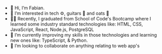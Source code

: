 - 👋 Hi, I’m Fabian.
- 👀 I’m interested in tech ⚙️, guitars 🎸 and oats 🥣
- 👨‍🎓 Recently, I graduated from School of Code's Bootcamp where I learned some industry standard technologies like: HTML, CSS, JavaScript, React, Node.js, PostgreSQL 
- 🌱 I’m currently improving my skills in those technologies and learning new ones like: TypeScript, & Python.
- 💞️ I’m looking to collaborate on anything relating to web app's

<!---
ffjaervik/ffjaervik is a ✨ special ✨ repository because its `README.md` (this file) appears on your GitHub profile.
You can click the Preview link to take a look at your changes.
--->
